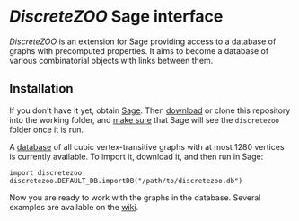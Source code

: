 # *DiscreteZOO* Sage interface

*DiscreteZOO* is an extension for Sage providing access to a database of graphs with precomputed properties. It aims to become a database of various combinatorial objects with links between them.

## Installation

If you don't have it yet, obtain [Sage](http://www.sagemath.org/). Then [download](https://github.com/DiscreteZOO/DiscreteZOO/archive/master.zip) or clone this repository into the working folder, and [make sure](INSTALL.md) that Sage will see the `discretezoo` folder once it is run.

A [database](http://baza.fmf.uni-lj.si/discretezoo.db) of all cubic vertex-transitive graphs with at most 1280 vertices is currently available. To import it, download it, and then run in Sage:
```sage
import discretezoo
discretezoo.DEFAULT_DB.importDB("/path/to/discretezoo.db")
```
Now you are ready to work with the graphs in the database. Several examples are available on the [wiki](https://github.com/DiscreteZOO/DiscreteZOO/wiki/Database%20interface%20for%20Sage).
